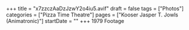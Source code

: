 +++
title = "x7zzczAaDzJzwY2o4iu5.avif"
draft = false
tags = ["Photos"]
categories = ["Pizza Time Theatre"]
pages = ["Kooser Jasper T. Jowls (Animatronic)"]
startDate = ""
+++
1979 Footage
